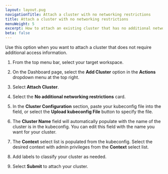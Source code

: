 ```yaml
---
layout: layout.pug
navigationTitle: Attach a cluster with no networking restrictions
title: Attach a cluster with no networking restrictions
menuWeight: 5
excerpt: How to attach an existing cluster that has no additional networking restrictions
beta: false
---
```


<!-- markdownlint-disable MD030 -->

Use this option when you want to attach a cluster that does not require additional access information.

1. From the top menu bar, select your target workspace.

1. On the Dashboard page, select the **Add Cluster** option in the **Actions** dropdown menu at the top right.

1. Select **Attach Cluster**.

1. Select the **No additional networking restrictions** card.

1. In the **Cluster Configuration** section, paste your kubeconfig file into the field, or select the **Upload kubeconfig File** button to specify the file.

1. The **Cluster Name** field will automatically populate with the name of the cluster is in the kubeconfig. You can edit this field with the name you want for your cluster.

1. The **Context** select list is populated from the kubeconfig. Select the desired context with admin privileges from the **Context** select list.

1. Add labels to classify your cluster as needed.

1. Select **Submit** to attach your cluster.
